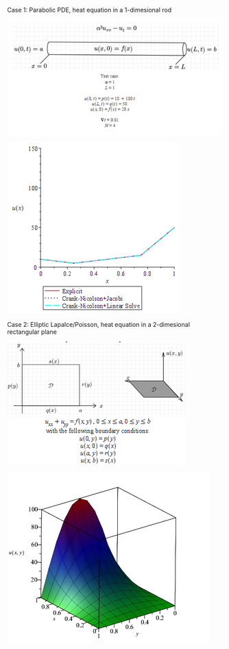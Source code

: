 
Case 1: Parabolic PDE, heat equation in a 1-dimesional rod

![](https://github.com/auralius/advanced-engineering-math-with-maple/blob/master/numerical_methods/case1.png)

![](https://github.com/auralius/advanced-engineering-math-with-maple/blob/master/numerical_methods/1d-heat.gif)


Case 2: Elliptic Lapalce/Poisson, heat equation in a 2-dimesional rectangular plane

![](https://github.com/auralius/advanced-engineering-math-with-maple/blob/master/numerical_methods/case2a.png)

![](https://github.com/auralius/advanced-engineering-math-with-maple/blob/master/numerical_methods/case2b.png)

